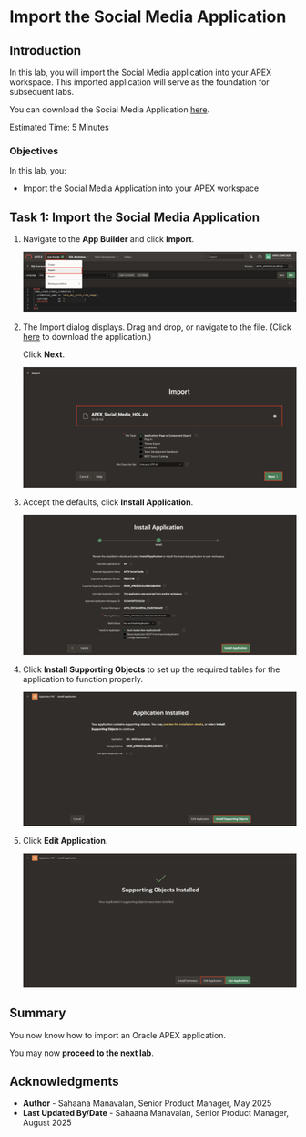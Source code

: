 # Import the Social Media Application

## Introduction

In this lab, you will import the Social Media application into your APEX workspace. This imported application will serve as the foundation for subsequent labs.

You can download the Social Media Application [here](https://c4u04.objectstorage.us-ashburn-1.oci.customer-oci.com/p/EcTjWk2IuZPZeNnD_fYMcgUhdNDIDA6rt9gaFj_WZMiL7VvxPBNMY60837hu5hga/n/c4u04/b/livelabsfiles/o/APEX_Social_Media_HOL.zip).

Estimated Time: 5 Minutes

### Objectives

In this lab, you:

- Import the Social Media Application into your APEX workspace

## Task 1: Import the Social Media Application

1. Navigate to the **App Builder** and click **Import**.

    ![Click Import](images/import0.png " ")

2. The Import dialog displays. Drag and drop, or navigate to the file. (Click [here](https://c4u04.objectstorage.us-ashburn-1.oci.customer-oci.com/p/EcTjWk2IuZPZeNnD_fYMcgUhdNDIDA6rt9gaFj_WZMiL7VvxPBNMY60837hu5hga/n/c4u04/b/livelabsfiles/o/APEX_Social_Media_HOL.zip) to download the application.)

    Click **Next**.

    ![Click Import](images/import1.png " ")

3. Accept the defaults, click **Install Application**.

    ![Click Import](images/install_page.png " ")

4. Click **Install Supporting Objects** to set up the required tables for the application to function properly.

    ![Click Import](images/install_page2.png " ")

5. Click **Edit Application**.

   ![Click Import](images/install_page3.png " ")

## Summary

You now know how to import an Oracle APEX application.

You may now **proceed to the next lab**.

## Acknowledgments

- **Author** - Sahaana Manavalan, Senior Product Manager, May 2025
- **Last Updated By/Date** - Sahaana Manavalan, Senior Product Manager, August 2025
